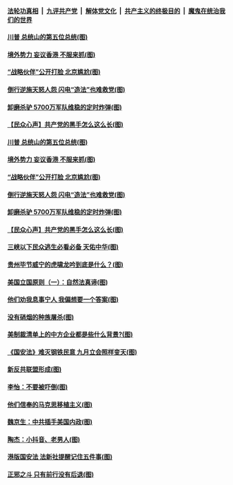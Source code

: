

####  [法轮功真相](../../../../basic/blob/master/README.md?t=07041931) &nbsp;|&nbsp; [九评共产党](../../../../9ping.md/blob/master/README.md?t=07041931) &nbsp;|&nbsp; [解体党文化](../../../../jtdwh.md/blob/master/README.md?t=07041931)  &nbsp;|&nbsp; [共产主义的终极目的](../../../../gczydzjmd.md/blob/master/README.md?t=07041931) &nbsp;|&nbsp; [魔鬼在统治我们的世界](../../../../mgztzwmdsj.md/blob/master/README.md?t=07041931) 

#### [川普 总统山的第五位总统(图)](../pages/p4/938647.md?t=07041931) 

#### [境外势力 妄议香港 不服来抓(图)](../pages/p4/938616.md?t=07041931) 

#### [“战略伙伴”公开打脸 北京尴尬(图)](../pages/p4/938610.md?t=07041931) 

#### [倒行逆施天怒人怨 闪电“造法”也难救党(图)](../pages/p4/938609.md?t=07041931) 

#### [卸磨杀驴 5700万军队维稳的定时炸弹(图)](../pages/p4/938607.md?t=07041931) 

#### [【民众心声】共产党的黑手怎么这么长(图)](../pages/p4/938456.md?t=07041931) 

#### [川普 总统山的第五位总统(图)](../pages/p4/938647.md?t=07041931) 

#### [境外势力 妄议香港 不服来抓(图)](../pages/p4/938616.md?t=07041931) 

#### [“战略伙伴”公开打脸 北京尴尬(图)](../pages/p4/938610.md?t=07041931) 

#### [倒行逆施天怒人怨 闪电“造法”也难救党(图)](../pages/p4/938609.md?t=07041931) 

#### [卸磨杀驴 5700万军队维稳的定时炸弹(图)](../pages/p4/938607.md?t=07041931) 

#### [【民众心声】共产党的黑手怎么这么长(图)](../pages/p4/938456.md?t=07041931) 

#### [三峡以下民众逃生必看必备 天佑中华(图)](../pages/p4/938593.md?t=07041931) 

#### [贵州毕节威宁的虎啸龙吟到底是什么？(图)](../pages/p4/938596.md?t=07041931) 

#### [美国立国原则（一）：自然法真谛(图)](../pages/p4/938484.md?t=07041931) 

#### [他们劝我息事宁人 我偏想要一个答案(图)](../pages/p4/938491.md?t=07041931) 

#### [没有硝烟的种族屠杀(图)](../pages/p4/938489.md?t=07041931) 

#### [美制裁清单上的中方企业都是些什么背景?(图)](../pages/p4/938486.md?t=07041931) 

#### [《国安法》难灭钢铁民意 九月立会照样变天(图)](../pages/p4/938485.md?t=07041931) 

#### [新反共联盟形成(图)](../pages/p4/938480.md?t=07041931) 

#### [李怡：不要被吓倒(图)](../pages/p4/938488.md?t=07041931) 

#### [他们信奉的马克思移植主义(图)](../pages/p4/938413.md?t=07041931) 

#### [魏京生：中共插手美国内政(图)](../pages/p4/938409.md?t=07041931) 

#### [陶杰：小抖音、老男人(图)](../pages/p4/938404.md?t=07041931) 

#### [港版国安法 法新社提醒记住五件事(图)](../pages/p4/938401.md?t=07041931) 

#### [正邪之斗 只有前行没有后退(图)](../pages/p4/938399.md?t=07041931) 

